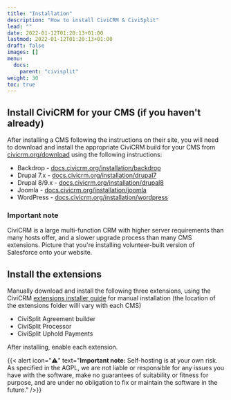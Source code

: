 ```yaml
---
title: "Installation"
description: "How to install CiviCRM & CiviSplit"
lead: ""
date: 2022-01-12T01:20:13+01:00
lastmod: 2022-01-12T01:20:13+01:00
draft: false
images: []
menu: 
  docs:
    parent: "civisplit"
weight: 30
toc: true
---
```


## Install CiviCRM for your CMS (if you haven't already)
After installing a CMS following the instructions on their site, you will need to download and install the appropriate CiviCRM build for your CMS from [civicrm.org/download](https://civicrm.org/download) using the following instructions:
- Backdrop - [docs.civicrm.org/installation/backdrop](https://docs.civicrm.org/installation/en/latest/backdrop/)
- Drupal 7.x - [docs.civicrm.org/installation/drupal7](https://docs.civicrm.org/installation/en/latest/drupal7/)
- Drupal 8/9.x - [docs.civicrm.org/installation/drupal8](https://docs.civicrm.org/installation/en/latest/drupal8/)
- Joomla - [docs.civicrm.org/installation/joomla](https://docs.civicrm.org/installation/en/latest/joomla/)
- WordPress - [docs.civicrm.org/installation/wordpress](https://docs.civicrm.org/installation/en/latest/wordpress/)

### Important note
CiviCRM is a large multi-function CRM with higher server requirements than many hosts offer, and a slower upgrade process than many CMS extensions. Picture that you're installing volunteer-built version of Salesforce onto your website.

## Install the extensions
Manually download and install the following three extensions, using the CiviCRM [extensions installer guide](https://docs.civicrm.org/sysadmin/en/latest/customize/extensions/#installing-a-new-extension) for manual installation (the location of the extensions folder willl vary with each CMS)
 - CiviSplit Agreement builder
 - CiviSplit Processor
 - CiviSplit Uphold Payments

After installing, enable each extension.

{{< alert icon="⚠️" text="<strong>Important note:</strong> Self-hosting is at your own risk. As specified in the AGPL, we are not liable or responsible for any issues you have with the software, make no guarantees of suitability or fitness for purpose, and are under no obligation to fix or maintain the software in the future." />}}



